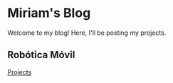 # Miriam's Blog
Welcome to my blog! Here, I'll be posting my projects.

## Robótica Móvil
[Projects](P1-Vaccum-Cleaner.md)
